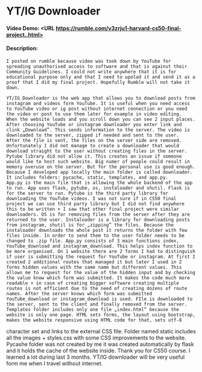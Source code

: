 # YT/IG Downloader
#### Video Demo:  <URL https://rumble.com/v3zrju1-harvard-cs50-final-project..html>
#### Description:
	I posted on rumble because video was took down by YouTube for spreading unauthorised access to software and that is against their Community Guidelines. I could not write anywhere that it is for educational purpose only and that I need to upolad it and send it as a proof that I did my final project. Hopefully Rumble will not take it down. 

	YT/IG Downloader is the web app that allows you to download posts from instagram and videos form YouTube. It is useful when you need access to YouTube video or ig post without internet connection or you need the video or post to use them later for example in video editing. 
	When the website loads and you scroll down you can see 2 input places. After choosing YouTube or instagram downloader you enter link and clink „Download”. This sends information to the server. The video is downloaded to the server, zipped if needed and sent to the user.  After the file is sent, the files on the server side are removed. Unfortunately I did not manage to create a downloader that would download straight to the user without creating files in the server. Pytube library did not allow it. This creates an issue if someone would like to host such website. Big numer of people could result in memory overuse on the server. But for the personal use is good enough. 
	Because I developed app locally the main folder is called downloader. It includes folders: pycache, static, templates, and app.py. 
	App.py is the main file that is allowing the whole backend of the app to run. App uses flask, pytube, os, instaloader and shutil. Flask is for the server to run. Pytube is the third party library for downloading the YouTube videos. I was not sure if in CS50 final project we can use third party library but I did not find anywhere this to be written + I saw that other final project were similar downloaders. OS is for removing files from the server after they are returned to the user. Instaloader is a library for downloading posts from instagram, shutil is for „zipping” the files. Because the instaloader downloads the whole post it returns the folder with few files inside. In order to send them to the user folder needs to be changed to .zip file. App.py consists of 3 main functions index, YouTube_download and instagram_download. This helps index function to be more organised. On 1 website there are 2 forms I had to distinguish if user is submitting the request for YouTube or instagram. At first I created 2 additional routes that managed it but later I used in 2 forms hidden values with the same name but different values. This allows me to request for the value of the hidden input and by checking the value know which form was submitted. It makes the code much more readable + in case of creating bigger software creating multiple routes is not efficient due to the need of creating dozens of route names. After the server knows which form was submitted YouTube_download or instagram_download is used. FIle is downloaded to the server, sent to the client and finally removed from the server. 
	Templates folder includes only one file „index.html” because the website is only one page. HTML sets forms, the layout using bootstrap, makes the website responsive using HTML code for that, sets utf-8
character set and links to the external CSS file. 
	Folder named static includes all the images + styles.css with some CSS improvements to the website. 
	Pycashe folder was not created by me it was created automatically by flask and it holds the cache of the website inside. 
	Thank you for CS50 course. I learned a lot during last 3 months. YT/IG downloader will be very useful form me when I travel without internet.


